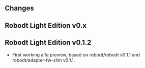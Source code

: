 
Changes
-------

Robodt Light Edition v0.x
-------------------------



Robodt Light Edition v0.1.2
---------------------------

- First working alfa preview, based on robodt/robodt v0.1.1 and robodt/adapter-fw-slim v0.1.1.
